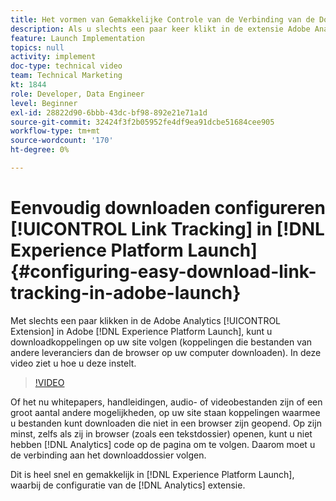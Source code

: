 ```yaml
---
title: Het vormen van Gemakkelijke Controle van de Verbinding van de Download in Experience Platform Launch
description: Als u slechts een paar keer klikt in de extensie Adobe Analytics in Experience Platform Launch, kunt u de downloadkoppelingen op uw site volgen (koppelingen waarmee niet-browserbestanden op uw computer worden gedownload). In deze video ziet u hoe u deze instelt.
feature: Launch Implementation
topics: null
activity: implement
doc-type: technical video
team: Technical Marketing
kt: 1844
role: Developer, Data Engineer
level: Beginner
exl-id: 28822d90-6bbb-43dc-bf98-892e21e71a1d
source-git-commit: 32424f3f2b05952fe4df9ea91dcbe51684cee905
workflow-type: tm+mt
source-wordcount: '170'
ht-degree: 0%

---
```


# Eenvoudig downloaden configureren [!UICONTROL Link Tracking] in [!DNL Experience Platform Launch] {#configuring-easy-download-link-tracking-in-adobe-launch}

Met slechts een paar klikken in de Adobe Analytics [!UICONTROL Extension] in Adobe [!DNL Experience Platform Launch], kunt u downloadkoppelingen op uw site volgen (koppelingen die bestanden van andere leveranciers dan de browser op uw computer downloaden). In deze video ziet u hoe u deze instelt.

>[!VIDEO](https://video.tv.adobe.com/v/25762/?quality=12)

Of het nu whitepapers, handleidingen, audio- of videobestanden zijn of een groot aantal andere mogelijkheden, op uw site staan koppelingen waarmee u bestanden kunt downloaden die niet in een browser zijn geopend. Op zijn minst, zelfs als zij in browser (zoals een tekstdossier) openen, kunt u niet hebben [!DNL Analytics] code op de pagina om te volgen. Daarom moet u de verbinding aan het downloaddossier volgen.

Dit is heel snel en gemakkelijk in [!DNL Experience Platform Launch], waarbij de configuratie van de [!DNL Analytics] extensie.
